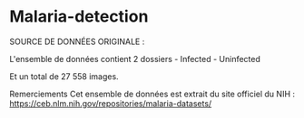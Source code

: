 # Malaria-detection
SOURCE DE DONNÉES ORIGINALE :

L'ensemble de données contient 2 dossiers - Infected - Uninfected

Et un total de 27 558 images.

Remerciements Cet ensemble de données est extrait du site officiel du NIH : https://ceb.nlm.nih.gov/repositories/malaria-datasets/
